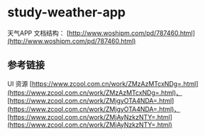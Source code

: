 # study-weather-app #
天气APP
文档结构：
[http://www.woshipm.com/pd/787460.html](http://www.woshipm.com/pd/787460.html)

## 参考链接 ##

UI 资源 [https://www.zcool.com.cn/work/ZMzAzMTcxNDg=.html](https://www.zcool.com.cn/work/ZMzAzMTcxNDg=.html)、[https://www.zcool.com.cn/work/ZMjgyOTA4NDA=.html](https://www.zcool.com.cn/work/ZMjgyOTA4NDA=.html)、[https://www.zcool.com.cn/work/ZMjAyNzkzNTY=.html](https://www.zcool.com.cn/work/ZMjAyNzkzNTY=.html)






